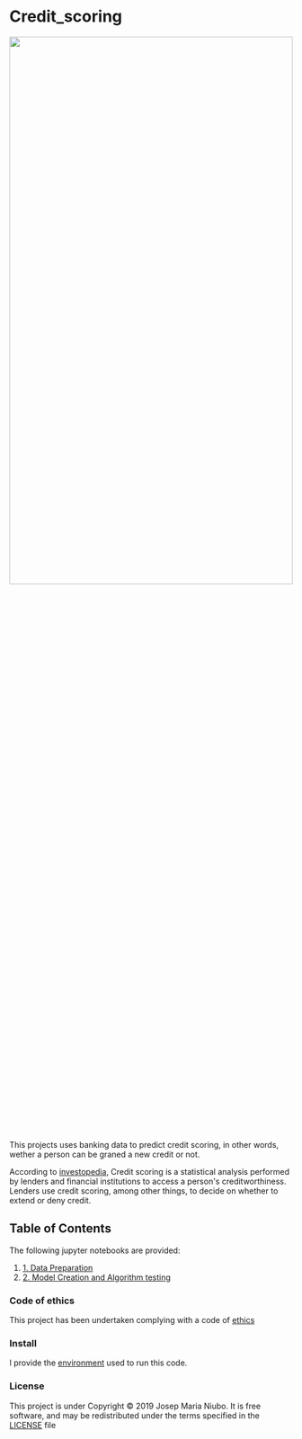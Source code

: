 # Credit_scoring
<img src='https://github.com/titoniubo/credit_scoring/blob/master/image.png' width=100% height=50% />

This projects uses banking data to predict credit scoring, in other words, wether a person can be graned a new credit or not. 

According to [investopedia](https://www.investopedia.com/terms/c/credit_scoring.asp), Credit scoring is a statistical analysis performed by lenders and financial institutions to access a person's creditworthiness. Lenders use credit scoring, among other things, to decide on whether to extend or deny credit.

## Table of Contents 
The following jupyter notebooks are provided:
1. [1. Data Preparation](https://github.com/titoniubo/credit_scoring/blob/master/1.Data%20Preparation.ipynb)
2. [2. Model Creation and Algorithm testing](https://github.com/titoniubo/credit_scoring/blob/master/2.Model%20Creation%20and%20Algorithm%20testing.ipynb)


### Code of ethics

This project has been undertaken complying with a code of [ethics](https://github.com/titoniubo/credit_scoring/blob/master/Code%20of%20ethics.txt) 

### Install
I provide the [environment](https://github.com/titoniubo/text_classification/blob/master/textpro.yml) used to run this code.

### License
This project is under Copyright © 2019 Josep Maria Niubo. It is free software, and may be redistributed under the terms specified in the [LICENSE](https://github.com/titoniubo/credit_scoring/blob/master/License.txt) file
